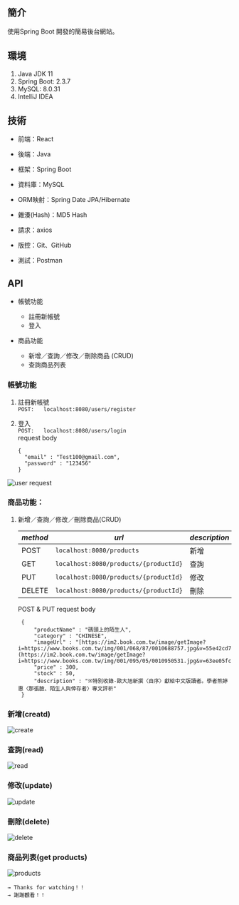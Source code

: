 ## 簡介

使用Spring Boot 開發的簡易後台網站。

## 環境

1. Java JDK 11
2. Spring Boot: 2.3.7
3. MySQL: 8.0.31
4. IntelliJ IDEA


## 技術

* 前端：React
* 後端：Java

* 框架：Spring Boot
* 資料庫：MySQL
* ORM映射：Spring Date JPA/Hibernate
* 雜湊(Hash)：MD5 Hash
* 請求：axios

* 版控：Git、GitHub
* 測試：Postman

## API

* 帳號功能
    - 註冊新帳號
    - 登入

* 商品功能
    - 新增／查詢／修改／刪除商品 (CRUD)
    - 查詢商品列表


### 帳號功能

1. 註冊新帳號<br>
   `POST:   localhost:8080/users/register`

2. 登入<br>
   `POST:   localhost:8080/users/login`<br>
   request body
    ```
    {
      "email" : "Test100@gmail.com",
      "password" : "123456"
    }
    ```
![user request](https://github.com/kerorogo23/springboot-jpa4/assets/86586247/ad77df5c-ce0c-4d59-8695-933d0272559e)


### 商品功能：
1. 新增／查詢／修改／刪除商品(CRUD)

   |*method*|*url*|*description*|
      |--|--|--|
   |POST|`localhost:8080/products`|新增|
   |GET|`localhost:8080/products/{productId}`|查詢|
   |PUT|`localhost:8080/products/{productId}`|修改|
   |DELETE|`localhost:8080/products/{productId}`|刪除|

   POST & PUT request body
     ```
      {
          "productName" : "碼頭上的陌生人",
          "category" : "CHINESE",
          "imageUrl" : "[https://im2.book.com.tw/image/getImage?i=https://www.books.com.tw/img/001/068/87/0010688757.jpg&v=55e42cd7k&w=280&h=280](https://im2.book.com.tw/image/getImage?i=https://www.books.com.tw/img/001/095/05/0010950531.jpg&v=63ee05fck&w=348&h=348)",
          "price" : 300,
          "stock" : 50,
          "description" : "※特別收錄-歐大旭新撰〈自序〉獻給中文版讀者。學者熊婷惠〈那張臉、陌生人與倖存者〉專文評析"
      }
      ```

 ### 新增(creatd)
 ![create](https://github.com/kerorogo23/springboot-jpa4/assets/86586247/4d17aef8-4187-4b7b-9da4-bdfc8e80948e)

 ### 查詢(read)
 ![read](https://github.com/kerorogo23/springboot-jpa4/assets/86586247/af41199a-bdfc-47ba-bbd8-1195ff57906f)

 ### 修改(update)
 ![update](https://github.com/kerorogo23/springboot-jpa4/assets/86586247/1314734a-0818-4bed-8462-6ab6946133be)

 ### 刪除(delete)
 ![delete](https://github.com/kerorogo23/springboot-jpa4/assets/86586247/44d3349f-1e66-4bbd-8e7f-bed7021ace90)

 ### 商品列表(get products)
 ![products](https://github.com/kerorogo23/springboot-jpa4/assets/86586247/21375b36-eff2-4eca-97b9-7ae808a11437)

```
→ Thanks for watching！！
→ 謝謝觀看！！
```
